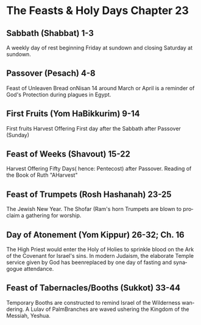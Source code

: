 <h1><span lang='en'>The Feasts &amp; Holy Days Chapter 23 </span></h1>

<h2><span lang='en'>Sabbath (Shabbat) 1-3 </span></h2>
<p><span lang='en'>A weekly day of rest beginning Friday at sundown and closing Saturday at sundown. </span></p>
<h2><span lang='en'>Passover (Pesach) 4-8 </span></h2>
<p><span lang='en'>Feast of Unleaven Bread onNisan 14 around March or April is a reminder of God's Protection during plagues in Egypt. </span></p>
<h2><span lang='en'>First Fruits (Yom HaBikkurim) 9-14 </span></h2>

<p><span lang='en'>First fruits Harvest Offering First day after the Sabbath after Passover (Sunday) </span></p>

<h2><span lang='en'>Feast of Weeks (Shavout) 15-22 </span></h2>
<p><span lang='en'>Harvest Offering Fifty Days( hence: Pentecost) after Passover. Reading of the Book of Ruth &quot;AHarvest&quot; </span></p>

<h2><span lang='en'>Feast of Trumpets (Rosh Hashanah) 23-25 </span></h2>

<p><span lang='en'>The Jewish New Year. The Shofar (Ram's horn Trumpets are blown to proclaim a gathering for worship. </span></p>

<h2><span lang='en'>Day of Atonement (Yom Kippur) 26-32; Ch. 16 </span></h2>
<p><span lang='en'>The High Priest would enter the Holy of Holies to sprinkle blood on the Ark of the Covenant for Israel&apos;s sins. In modern Judaism&#44; the elaborate Temple service given by God has beenreplaced by one day of fasting and synagogue attendance. </span></p>
<h2><span lang='en'>Feast of Tabernacles/Booths (Sukkot) 33-44 </span></h2>
<p><span lang='en'>Temporary Booths are constructed to remind Israel of the Wilderness wandering. A Lulav of PalmBranches are waved ushering the Kingdom of the Messiah&#44; Yeshua. </span></p>
